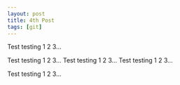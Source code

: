 ```yaml
---
layout: post
title: 4th Post
tags: [git]
---
```


Test testing 1 2 3...

Test testing 1 2 3...
Test testing 1 2 3...
Test testing 1 2 3...

Test testing 1 2 3...
